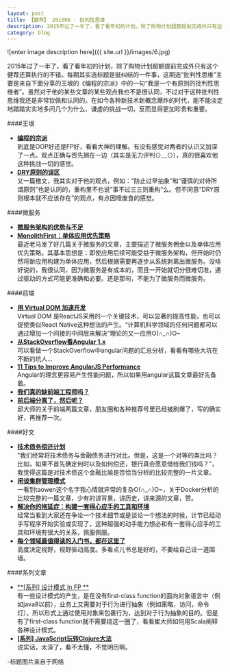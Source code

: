 ```yaml
---
layout: post
title: 【健荐】 201506 - 批判性思维
description: 2015年过了一半了，看了看年初的计划，除了购物计划超额提前完成外只有这个健荐还算执行的不错。准备从这期开始调整一下，多分享一些内容，少啰嗦，准备把配图也去了，容易的事情才容易坚持嘛。
category: blog
---
```


![enter image description here]({{ site.url }}/images/6.jpg)  

2015年过了一半了，看了看年初的计划，除了购物计划超额提前完成外只有这个健荐还算执行的不错。每期其实选标题是挺纠结的一件事，这期选“批判性思维”主要是来自下面分享的王垠的《编程的宗派》中的一句“我是一个有原则的批判性思维者”。虽然对于他的某些文章的某些观点我也不是很认同，不过对于这种批判性思维我还是非常钦佩和认同的。在如今各种新技术新概念爆炸的时代，能不能淡定地踏踏实实地多问几个为什么、谦虚的挑战一切，反而显得更加珍贵和重要。

####王垠
* [**编程的宗派**](http://www.yinwang.org/blog-cn/2015/04/03/paradigms/)  
到底是OOP好还是FP好，看看大神的理解。有没有感觉对两者的认识又加深了一点。观点正确与否先搁在一边（其实是无力评判⊙﹏⊙），真的很喜欢他这种挑战一切的感觉。
* [**DRY原则的误区**](http://www.yinwang.org/blog-cn/2015/06/14/dry-principle/)  
又一篇檄文，我其实对于他的观点，例如：“防止过早抽象”和“谨慎的对待所谓原则”也是认同的，重构里不也说“事不过三三则重构”么。但不同意“DRY原则根本就不应该存在”的观点，有点因噎废食的感觉。

####微服务
* [**微服务架构的优势与不足**](http://kb.cnblogs.com/page/521880/)
* [**MonolithFirst：单体应用优先策略**](http://www.infoq.com/cn/news/2015/06/ThoughtWorks-MonolithFirst)  
最近老马发了好几篇关于微服务的文章，主要描述了微服务佣金以及单体应用优先策略。其基本思想是：即使应用后续可能受益于微服务架构，但开始时仍然将新应用构建为单体应用，然后根据需要再逐步从系统剥离出微服务。没啥好说的，我很认同，因为微服务是有成本的，而且一开始就切分很难切准，通过驱动的方式可能更准确和必要。还是那句，不能为了微服务而微服务。

####前端
* **[用 Virtual DOM 加速开发](http://www.qianduan.net/react-virtual-dom-speed-develop/)**  
Virtual DOM 是ReactJS采用的一个关键技术，可以显著的提高性能，也可以促使类似React Native这种想法的产生。“计算机科学领域的任何问题都可以通过增加一个间接的中间层来解决”理论的又一应用O(∩_∩)O~
* [**从StackOverflow看Angular 1.x**](https://rebornix.com/frontend/2015/06/10/NGSummary/)  
可以看做一个StackOverflow中angular问题的汇总分析，看看有哪些大坑在不断的坑人...
* [**11 Tips to Improve AngularJS Performance**](http://www.alexkras.com/11-tips-to-improve-angularjs-performance/)  
Angular的理念更容易产生性能问题，所以如果用angular这篇文章最好先备着。
* [**我们真的缺前端工程师吗？**](http://icodeit.org/2015/06/do-we-really-short-for-front-end-developer/)
* [**前后端分离了，然后呢？**](http://icodeit.org/2015/06/whats-next-after-separate-frontend-and-backend/)  
邱大师的关于前端两篇文章，朋友圈和各种推荐号里已经被刷爆了，写的确实好，再推荐一次。

####好文
* [**技术债务偿还计划**](http://kb.cnblogs.com/page/522463/)  
“我们经常将技术债务与金融债务进行对比。但是，这是一个对等的类比吗？比如，如果不首先确定何时以及如何偿还，银行真会愿意借给我们钱吗？”，我觉得这篇是对技术债这个金融比喻是否恰当分析的比较完整的一片文章。
* [**闲谈集群管理模式**](http://segmentfault.com/a/1190000002882567?utm_source=Wechat&from=timeline&isappinstalled=0)  
一看到taowen这个名字我心情就异常的复杂O(∩_∩)O~，关于Docker分析的比较完整的一篇文章，少有的讲背景，讲历史，讲来源的文章，赞。
* [**解决你的拖延症：构建一套得心应手的工具和环境**](http://blog.ciznx.com/post/build-your-tool-chains-and-development-work-environment)  
经常当看到大家还在争论一个技术细节或是谈论一个想法的时候，计节已经动手写程序开始实验或实现了，这种超强的动手能力想必和有一套得心应手的工具和环境有很大的关系，佩服佩服。
* [**每个领域最值得读的入门书，都在这里了**](http://mp.weixin.qq.com/s?__biz=MzA4ODM1MTMzMQ==&mid=208413592&idx=3&sn=ebd70c2fc77a345d281eff9acce22ff8&scene=2&from=timeline&isappinstalled=0#rd)  
高度决定视野，视野驱动高度。多看点儿书总是好的，不要给自己设一道围墙。

####系列文章
* [**\[系列\] 设计模式 In FP **](http://cuipengfei.me/blog/archives/)  
有一些设计模式的产生，是在没有first-class function的面向对象语言中（例如java8以前），业务上又需要对于行为进行抽象（例如策略，访问，命令灯），所以形式上通过使用对象来包裹行为，达到对于行为抽象的目的。但是有了first-class function就不需要绕这一圈了，看看崔大师如何用Scala阐释各种设计模式。
* [**\[系列\] JavaScript玩转Clojure大法**](http://blog.oyanglul.us/javascript/clojure-core.async-essence-in-native-javascript.html)  
说实话，太深了，看不太懂，不觉明历啊。

-标题图片来自于网络

